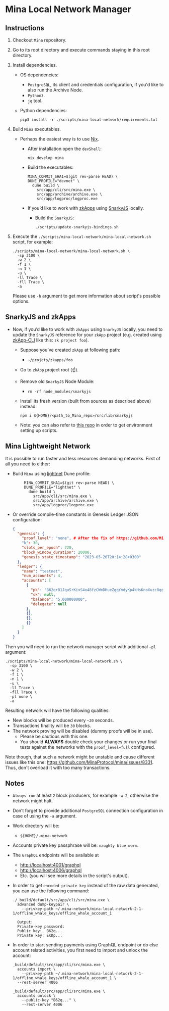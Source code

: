 # Mina Local Network Manager

## Instructions

1. Checkout `Mina` repository.
2. Go to its root directory and execute commands staying in this root directory.
3. Install dependencies.

   - OS dependencies:
     - `PostgreSQL`, its client and credentials configuration, if you'd like to
       also run the Archive Node.
     - `Python3`.
     - `jq` tool.
   - Python dependencies:

     ```shell
     pip3 install -r ./scripts/mina-local-network/requirements.txt
     ```

4. Build `Mina` executables.

   - Perhaps the easiest way is to use
     [Nix](https://github.com/MinaProtocol/mina/tree/develop/nix).

     - After installation open the `devShell`:

       ```shell
       nix develop mina
       ```

     - Build the executables:

       ```shell
       MINA_COMMIT_SHA1=$(git rev-parse HEAD) \
       DUNE_PROFILE="devnet" \
         dune build \
           src/app/cli/src/mina.exe \
           src/app/archive/archive.exe \
           src/app/logproc/logproc.exe
       ```

     - If you’d like to work with
       [zkApps](https://github.com/MinaProtocol/MIPs/blob/main/MIPS/mip-0004-zkapps.md)
       using [SnarkyJS](https://github.com/o1-labs/snarkyjs) locally.

       - Build the `SnarkyJS`:

         ```shell
         ./scripts/update-snarkyjs-bindings.sh
         ```

5. Execute the `./scripts/mina-local-network/mina-local-network.sh` script, for
   example:

   ```shell
   ./scripts/mina-local-network/mina-local-network.sh \
     -sp 3100 \
     -w 2 \
     -f 1 \
     -n 1 \
     -u \
     -ll Trace \
     -fll Trace \
     -a
   ```

   Please use `-h` argument to get more information about script's possible options.

## SnarkyJS and zkApps

- Now, if you’d like to work with `zkApps` using `SnarkyJS` locally, you need to
  update the `SnarkyJS` reference for your `zkApp` project (e.g. created using
  [zkApp-CLI](https://github.com/o1-labs/zkapp-cli) like this: `zk project
  foo`).

  - Suppose you’ve created `zkApp` at following path:
    - `~/projcts/zkapps/foo`
  - Go to `zkApp` project root (☝️).
  - Remove old `SnarkyJS` Node Module:
    - `rm -rf node_modules/snarkyjs`
  - Install its fresh version (built from sources as described above) instead:

    ```shell
    npm i ${HOME}/<path_to_Mina_repo>/src/lib/snarkyjs
    ```

  - Note: you can also refer to [this repo](https://github.com/o1-labs/e2e-zkapp/) in order to get environment setting up scripts.

## Mina Lightweight Network

It is possible to run faster and less resources demanding networks.
First of all you need to either:

- Build `Mina` using
  [lightnet](https://github.com/MinaProtocol/mina/tree/develop/src/config/lightnet.mlh)
  Dune profile:

  ```shell
       MINA_COMMIT_SHA1=$(git rev-parse HEAD) \
       DUNE_PROFILE="lightnet" \
         dune build \
           src/app/cli/src/mina.exe \
           src/app/archive/archive.exe \
           src/app/logproc/logproc.exe
  ```

- Or override compile-time constants in Genesis Ledger JSON configuration:

  ```json
  {
    "genesis": {
      "proof_level": "none", # After the fix of https://github.com/MinaProtocol/mina/issues/13289
      "k": 30,
      "slots_per_epoch": 720,
      "block_window_duration": 20000,
      "genesis_state_timestamp": "2023-05-26T20:14:28+0300"
    },
    "ledger": {
      "name": "testnet",
      "num_accounts": 4,
      "accounts": [
        {
          "pk": "B62qr81JquSrKixS4x48fzCWmDHueZgqYmdyKp4kHsKnoXuzc8qcE9g",
          "sk": null,
          "balance": "5.000000000",
          "delegate": null
        },
        {},
        {},
        {}
      ]
    }
  }
  ```

Then you will need to run the network manager script with additional `-pl` argument:

```shell
./scripts/mina-local-network/mina-local-network.sh \
  -sp 3100 \
  -w 2 \
  -f 1 \
  -n 1 \
  -u \
  -ll Trace \
  -fll Trace \
  -pl none \
  -a
```

Resulting network will have the following qualities:

- New blocks will be produced every `~20` seconds.
- Transactions finality will be `30` blocks.
- The network proving will be disabled (dummy proofs will be in use).
  - Please be cautious with this one.
  - You should **ALWAYS** double check your changes or run your final tests
    against the networks with the `proof_level=full` configured.

Note though, that such a network might be unstable and cause different issues
like this one: https://github.com/MinaProtocol/mina/issues/8331.
Thus, don't overload it with too many transactions.

## Notes

- `Always run` at least `2` block producers, for example `-w 2`, otherwise the
  network might halt.
- Don’t forget to provide additional `PostgreSQL` connection configuration in
  case of using the `-a` argument.
- Work directory will be:
  - `${HOME}/.mina-network`
- Accounts private key passphrase will be: `naughty blue worm`.
- The `GraphQL` endpoints will be available at
  - [http://localhost:4001/graphql](http://localhost:4001/graphql)
  - [http://localhost:4006/graphql](http://localhost:4006/graphql)
  - Etc. (you will see more details in the script's output).
- In order to get `encoded private key` instead of the raw data generated, you
  can use the following command:

  ```shell
  ./_build/default/src/app/cli/src/mina.exe \
    advanced dump-keypair \
      --privkey-path ~/.mina-network/mina-local-network-2-1-1/offline_whale_keys/offline_whale_account_1

    Output:
    Private-key password:
    Public key:  B62q...
    Private key: EKDp...
  ```

- In order to start sending payments using GraphQL endpoint or do else account
  related activities, you first need to import and unlock the account:

  ```shell
  _build/default/src/app/cli/src/mina.exe \
    accounts import \
      --privkey-path ~/.mina-network/mina-local-network-2-1-1/offline_whale_keys/offline_whale_account_1 \
    --rest-server 4006

  _build/default/src/app/cli/src/mina.exe \
    accounts unlock \
      --public-key "B62q..." \
      --rest-server 4006
  ```
